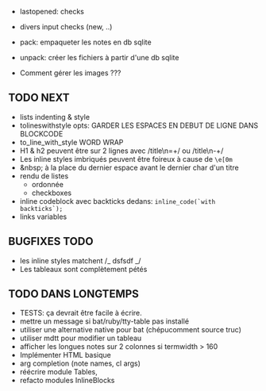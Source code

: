 - lastopened: checks
- divers input checks (new, ..)

- pack: empaqueter les notes en db sqlite
- unpack: créer les fichiers à partir d'une db sqlite

- Comment gérer les images ???

## TODO NEXT

- lists indenting & style
- tolineswithstyle opts: GARDER LES ESPACES EN DEBUT DE LIGNE DANS BLOCKCODE
- to_line_with_style WORD WRAP
- H1 & h2 peuvent être sur 2 lignes avec /title\n=+/ ou /title\n-+/
- Les inline styles imbriqués peuvent être foireux à cause de `\e[0m`
- \&nbsp; à la place du dernier espace avant le dernier char d'un titre
- rendu de listes
  - ordonnée
  - checkboxes
- inline codeblock avec backticks dedans: ``inline_code(`with backticks`);``
- links variables

## BUGFIXES TODO

- les inline styles matchent /_ dsfsdf _/
- Les tableaux sont complètement pétés

## TODO DANS LONGTEMPS

- TESTS: ça devrait être facile à écrire.
- mettre un message si bat/ruby/tty-table pas installé
- utiliser une alternative native pour bat (chépucomment source truc)
- utiliser mdtt pour modifier un tableau
- afficher les longues notes sur 2 colonnes si termwidth > 160
- Implémenter HTML basique
- arg completion (note names, cl args)
- réécrire module Tables,
- refacto modules InlineBlocks
